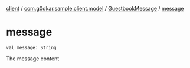 [client](../../index.md) / [com.g0dkar.sample.client.model](../index.md) / [GuestbookMessage](index.md) / [message](./message.md)

# message

`val message: String`

The message content

